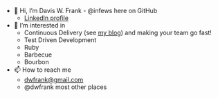 - 👋 Hi, I’m Davis W. Frank - @infews here on GitHub
  - [LinkedIn profile](https://www.linkedin.com/in/daviswfrank/)
- 👀 I’m interested in
  - Continuous Delivery (see [my blog](https://dwf.bigpencil.net)) and making your team go fast!
  - Test Driven Development
  - Ruby
  - Barbecue
  - Bourbon
- 📫 How to reach me
  - [dwfrank@gmail.com](mailto:dwfrank@gmail.com)
  - @dwfrank most other places

<!---
infews/infews is a ✨ special ✨ repository because its `README.md` (this file) appears on your GitHub profile.
You can click the Preview link to take a look at your changes.
--->
